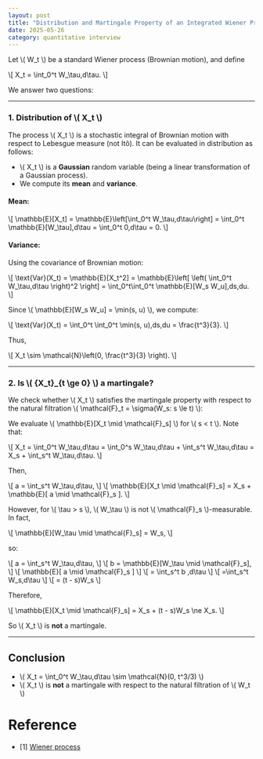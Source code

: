 ```yaml
---
layout: post
title: "Distribution and Martingale Property of an Integrated Wiener Process"
date: 2025-05-26
category: quantitative interview
---
```


Let \\( W_t \\) be a standard Wiener process (Brownian motion), and define

\\[
X_t = \int_0^t W_\tau\,d\tau.
\\]

We answer two questions:

---

### 1. Distribution of \\( X_t \\)

The process \\( X_t \\) is a stochastic integral of Brownian motion with respect to Lebesgue measure (not Itô). It can be evaluated in distribution as follows:

- \\( X_t \\) is a **Gaussian** random variable (being a linear transformation of a Gaussian process).
- We compute its **mean** and **variance**.

#### Mean:

\\[
\mathbb{E}[X_t] = \mathbb{E}\left[\int_0^t W_\tau\,d\tau\right] = \int_0^t \mathbb{E}[W_\tau]\,d\tau = \int_0^t 0\,d\tau = 0.
\\]

#### Variance:

Using the covariance of Brownian motion:

\\[
\text{Var}(X_t) = \mathbb{E}[X_t^2] = \mathbb{E}\left[ \left( \int_0^t W_\tau\,d\tau \right)^2 \right] = \int_0^t\int_0^t \mathbb{E}[W_s W_u]\,ds\,du.
\\]

Since \\( \mathbb{E}[W_s W_u] = \min(s, u) \\), we compute:

\\[
\text{Var}(X_t) = \int_0^t \int_0^t \min(s, u)\,ds\,du = \frac{t^3}{3}.
\\]

Thus,

\\[
X_t \sim \mathcal{N}\left(0, \frac{t^3}{3} \right).
\\]

---

### 2. Is \\( \{X_t\}_{t \ge 0} \\) a martingale?

We check whether \\( X_t \\) satisfies the martingale property with respect to the natural filtration \\( \mathcal{F}_t = \sigma(W_s: s \le t) \\):

We evaluate \\( \mathbb{E}[X_t \mid \mathcal{F}_s] \\) for \\( s < t \\). Note that:

\\[
X_t = \int_0^t W_\tau\,d\tau = \int_0^s W_\tau\,d\tau + \int_s^t W_\tau\,d\tau = X_s + \int_s^t W_\tau\,d\tau.
\\]

Then,

\\[
a = \int_s^t W_\tau\,d\tau, 
\\]
\\[
\mathbb{E}[X_t \mid \mathcal{F}_s] = X_s + \mathbb{E}[ a \mid \mathcal{F}_s ].
\\]

However, for \\( \tau > s \\), \\( W_\tau \\) is not \\( \mathcal{F}_s \\)-measurable. In fact,

\\[
\mathbb{E}[W_\tau \mid \mathcal{F}_s] = W_s,
\\]

so:

\\[
a = \int_s^t W_\tau\,d\tau, 
\\]
\\[
b = \mathbb{E}[W_\tau \mid \mathcal{F}_s],
\\]
\\[
\mathbb{E}[ a \mid \mathcal{F}_s ]
\\]
\\[
 = \int_s^t b \,d\tau
\\]
\\[
 =\int_s^t W_s\,d\tau
\\]
\\[
= (t - s)W_s
\\]

Therefore,

\\[
\mathbb{E}[X_t \mid \mathcal{F}_s] = X_s + (t - s)W_s \ne X_s.
\\]

So \\( X_t \\) is **not** a martingale.

---

## Conclusion

- \\( X_t = \int_0^t W_\tau\,d\tau \sim \mathcal{N}(0, t^3/3) \\)
- \\( X_t \\) is **not** a martingale with respect to the natural filtration of \\( W_t \\)

# Reference

* [1] [Wiener process](https://en.wikipedia.org/wiki/Wiener_process)
